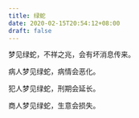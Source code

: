 ```yaml
---
title: 绿蛇
date: 2020-02-15T20:54:12+08:00
draft: false
---
```


梦见绿蛇，不祥之兆，会有坏消息传来。


病人梦见绿蛇，病情会恶化。


犯人梦见绿蛇，刑期会延长。


商人梦见绿蛇，生意会损失。
